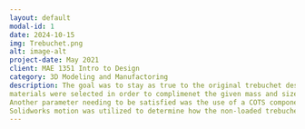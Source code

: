```yaml
---
layout: default
modal-id: 1
date: 2024-10-15
img: Trebuchet.png
alt: image-alt
project-date: May 2021
client: MAE 1351 Intro to Design
category: 3D Modeling and Manufactoring
description: The goal was to stay as true to the original trebuchet design as possible, so my version kept many of the key features such as the sling and trigger tucked under the throwing arm with a sliding base and our standard gravity counterweight. Major outlines of the design included 3.75:1 ratio of throwing arm to counter arm, as well as a sling the same length as the throwing arm, I also aimed to maintain simplicity, as simple parts proved easier to modify and provided faster, more cost effecient prints. 
materials were selected in order to complimenet the given mass and size paramaters. Although not the most extravagant or well sized model, the trebuchet preformed effectively.
Another parameter needing to be satisfied was the use of a COTS component. In this case a 1/4 in diameter 6 in long bolt was used as the throwing arm axle. It was comprised of common zinc alloy with a hex nut shape, purchased from a local hardware store. It was held in place on the frame with the corresponding washers and nut. Another COTS component was used as the sling. Through testing with different materials such as yarn, paracord, shoestring, and fishing line, the fishing line provided best results. The fishing line utilized was 8lb braided line, due to its low elasticty and its rigidity to not hold a certain shape.
Solidworks motion was utilized to determine how the non-loaded trebuchet would respond to normal gravity. The examination proved the throwing arm was much shorter than needed and in order to reach optimul torque a roughly 15% increase in length was applied on the arm. Other minor fixes included a channel on the base for the payload and a stockier counter arm portion to maximize distance thrown.
---
```

